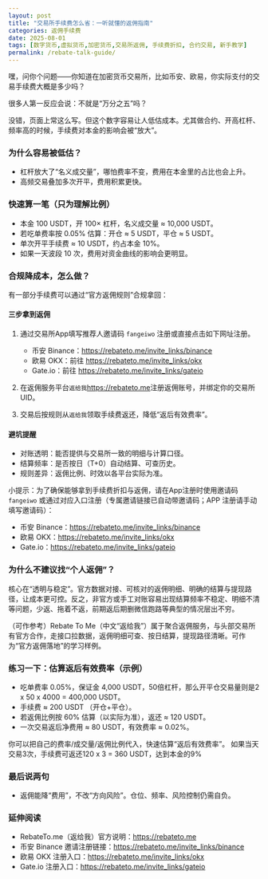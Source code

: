 ```yaml
---
layout: post
title: "交易所手续费怎么省：一听就懂的返佣指南"
categories: 返佣手续费
date: 2025-08-01
tags: [数字货币,虚拟货币,加密货币,交易所返佣, 手续费折扣, 合约交易, 新手教学]
permalink: /rebate-talk-guide/
---
```


嘿，问你个问题——你知道在加密货币交易所，比如币安、欧易，你实际支付的交易手续费大概是多少吗？

很多人第一反应会说：不就是“万分之五”吗？

没错，页面上常这么写。但这个数字容易让人低估成本。尤其做合约、开高杠杆、频率高的时候，手续费对本金的影响会被“放大”。


### 为什么容易被低估？
- 杠杆放大了“名义成交量”，哪怕费率不变，费用在本金里的占比也会上升。
- 高频交易叠加多次开平，费用积累更快。

### 快速算一笔（只为理解比例）
- 本金 100 USDT，开 100× 杠杆，名义成交量 ≈ 10,000 USDT。
- 若吃单费率按 0.05% 估算：开仓 ≈ 5 USDT，平仓 ≈ 5 USDT。
- 单次开平手续费 ≈ 10 USDT，约占本金 10%。
- 如果一天波段 10 次，费用对资金曲线的影响会更明显。

### 合规降成本，怎么做？
有一部分手续费可以通过“官方返佣规则”合规拿回：

#### 三步拿到返佣
1) 通过交易所App填写推荐人邀请码 `fangeiwo` 注册或直接点击如下网址注册。
   - 币安 Binance：<https://rebateto.me/invite_links/binance>
   - 欧易 OKX：前往 <https://rebateto.me/invite_links/okx>
   - Gate.io：前往 <https://rebateto.me/invite_links/gateio>

2) 在返佣服务平台`返给我`<https://rebateto.me>注册返佣账号，并绑定你的交易所 UID。

3) 交易后按规则从`返给我`领取手续费返还，降低“返后有效费率”。

#### 避坑提醒
- 对账透明：能否提供与交易所一致的明细与计算口径。
- 结算频率：是否按日（T+0）自动结算、可查历史。
- 规则差异：返佣比例、时效以各平台实际为准。

小提示：为了确保能够拿到手续费折扣与返佣，请在App注册时使用邀请码 `fangeiwo` 或通过对应入口注册（专属邀请链接已自动带邀请码；APP 注册请手动填写邀请码）：
- 币安 Binance：<https://rebateto.me/invite_links/binance>
- 欧易 OKX：<https://rebateto.me/invite_links/okx>
- Gate.io：<https://rebateto.me/invite_links/gateio>

### 为什么不建议找“个人返佣”？
核心在“透明与稳定”。官方数据对接、可核对的返佣明细、明确的结算与提现路径，让成本更可控。反之，非官方或手工对账容易出现结算频率不稳定、明细不清等问题，少返、拖着不返，前期返后期删微信跑路等典型的情况层出不穷。

（可作参考）Rebate To Me（中文“返给我”）属于聚合返佣服务，与头部交易所有官方合作，走接口拉数据，返佣明细可查、按日结算，提现路径清晰。可作为“官方返佣落地”的学习样例。

### 练习一下：估算返后有效费率（示例）
- 吃单费率 0.05%，保证金 4,000 USDT，50倍杠杆，那么开平仓交易量则是2 x 50 x 4000 = 400,000 USDT。
- 手续费 ≈ 200 USDT （开仓+平仓）。
- 若返佣比例按 60% 估算（以实际为准），返还 ≈ 120 USDT。
- 一次交易返后净费用 ≈ 80 USDT，有效费率 ≈ 0.02%。


你可以把自己的费率/成交量/返佣比例代入，快速估算“返后有效费率”。
如果当天交易3次，手续费可返还120 x 3 = 360 USDT，达到本金的9%

### 最后说两句
- 返佣能降“费用”，不改“方向风险”。仓位、频率、风险控制仍需自负。

### 延伸阅读
- RebateTo.me（返给我）官方说明：<https://rebateto.me>
 - 币安 Binance 邀请注册链接：<https://rebateto.me/invite_links/binance>
 - 欧易 OKX 注册入口：<https://rebateto.me/invite_links/okx>
 - Gate.io 注册入口：<https://rebateto.me/invite_links/gateio>


